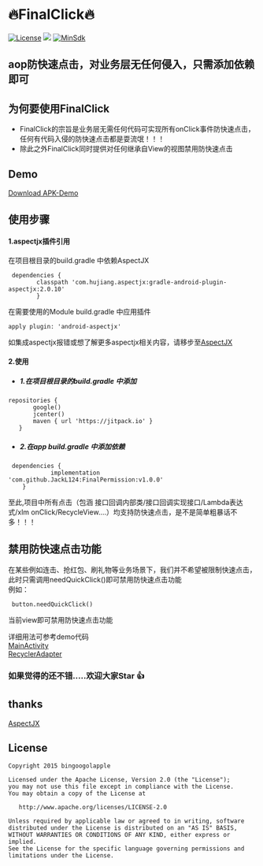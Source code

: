 
 # **🔥FinalClick🔥** #
 [![License](https://img.shields.io/badge/License%20-Apache%202-337ab7.svg)](https://www.apache.org/licenses/LICENSE-2.0)
 [![](https://jitpack.io/v/JackL124/FinalPermission.svg)](https://jitpack.io/#JackL124/FinalPermission)
 [![MinSdk](https://img.shields.io/badge/%20MinSdk%20-%2019%2B%20-f0ad4e.svg)](https://android-arsenal.com/api?level=19)


## aop防快速点击，对业务层无任何侵入，只需添加依赖即可 ###

 ## 为何要使用FinalClick
- FinalClick的宗旨是业务层无需任何代码可实现所有onClick事件防快速点击，任何有代码入侵的防快速点击都是耍流氓！！！
- 除此之外FinalClick同时提供对任何继承自View的视图禁用防快速点击

## Demo
[Download APK-Demo](apk/app-debug.apk)

## 使用步骤

#### 1.aspectjx插件引用
在项目根目录的build.gradle 中依赖AspectJX
```
 dependencies {
        classpath 'com.hujiang.aspectjx:gradle-android-plugin-aspectjx:2.0.10'
        }
```
在需要使用的Module build.gradle 中应用插件

```
apply plugin: 'android-aspectjx'
```
如集成aspectjx报错或想了解更多aspectjx相关内容，请移步至[AspectJX](https://github.com/HujiangTechnology/gradle_plugin_android_aspectjx)


#### 2.使用

* ##### 1.在项目根目录的build.gradle 中添加

```
repositories {
       google()
       jcenter()
       maven { url 'https://jitpack.io' }
   }
```

* ##### 2.在app build.gradle 中添加依赖
```
 dependencies {
 	        implementation 'com.github.JackL124:FinalPermission:v1.0.0'
 	}
```

至此,项目中所有点击（包涵 接口回调内部类/接口回调实现接口/Lambda表达式/xlm onClick/RecycleView....）均支持防快速点击，是不是简单粗暴话不多！！！

## 禁用防快速点击功能
在某些例如连击、抢红包、刷礼物等业务场景下，我们并不希望被限制快速点击，此时只需调用needQuickClick()即可禁用防快速点击功能
</br>例如：
```
 button.needQuickClick()
```
当前view即可禁用防快速点击功能

详细用法可参考demo代码</br>
[MainActivity](https://github.com/JackL124/FinalClick/blob/master/app/src/main/java/com/jackl/app/MainActivity.kt)</br>
[RecyclerAdapter](https://github.com/JackL124/FinalClick/blob/master/app/src/main/java/com/jackl/app/RecyclerAdapter.kt)


### 如果觉得的还不错.....欢迎大家Star 👍

## thanks
[AspectJX](https://github.com/HujiangTechnology/gradle_plugin_android_aspectjx)</br>

## License

    Copyright 2015 bingoogolapple

    Licensed under the Apache License, Version 2.0 (the "License");
    you may not use this file except in compliance with the License.
    You may obtain a copy of the License at

       http://www.apache.org/licenses/LICENSE-2.0

    Unless required by applicable law or agreed to in writing, software
    distributed under the License is distributed on an "AS IS" BASIS,
    WITHOUT WARRANTIES OR CONDITIONS OF ANY KIND, either express or implied.
    See the License for the specific language governing permissions and
    limitations under the License.


